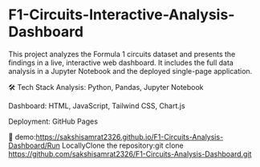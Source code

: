 # F1-Circuits-Interactive-Analysis-Dashboard

This project analyzes the Formula 1 circuits dataset and presents the findings in a live, interactive web dashboard. It includes the full data analysis in a Jupyter Notebook and the deployed single-page application.

🛠️ Tech Stack
Analysis: Python, Pandas, Jupyter Notebook

Dashboard: HTML, JavaScript, Tailwind CSS, Chart.js

Deployment: GitHub Pages

🚀 demo:https://sakshisamrat2326.github.io/F1-Circuits-Analysis-Dashboard/Run LocallyClone the repository:git clone https://github.com/sakshisamrat2326/F1-Circuits-Analysis-Dashboard.git
